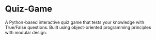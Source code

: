 # Quiz-Game
A Python-based interactive quiz game that tests your knowledge with True/False questions. Built using object-oriented programming principles with modular design.
